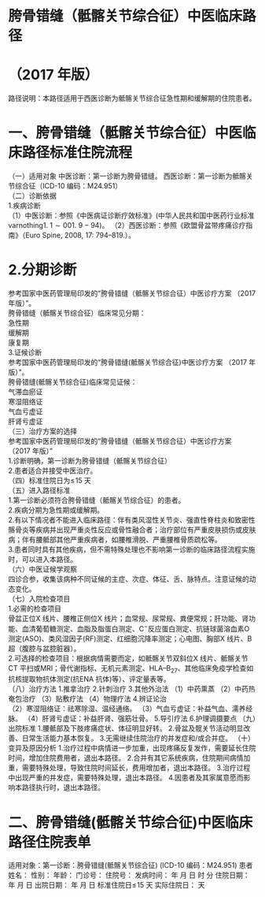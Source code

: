# 胯骨错缝（骶髂关节综合征）中医临床路径  
# （2017 年版）  
路径说明：本路径适用于西医诊断为骶髂关节综合征急性期和缓解期的住院患者。  
# 一、胯骨错缝（骶髂关节综合征）中医临床路径标准住院流程  
（一）适用对象 中医诊断：第一诊断为胯骨错缝。 西医诊断：第一诊断为骶髂关节综合征（ICD-10 编码：M24.951）  
（二）诊断依据  
1.疾病诊断  
（1）中医诊断：参照《中医病证诊断疗效标准》(中华人民共和国中医药行业标准$\mathrm{varnothing1.~}1{\sim}001.~9{-}94)$。 （2）西医诊断：参照《欧盟骨盆带疼痛诊疗指南》（Euro Spine, 2008, 17: 794–819.）。  
# 2.分期诊断  
参考国家中医药管理局印发的“胯骨错缝（骶髂关节综合征）中医诊疗方案
（2017 年版）”。  
胯骨错缝（骶髂关节综合征）临床常见分期：  
急性期  
缓解期  
康复期  
3.证候诊断  
参考国家中医药管理局印发的“胯骨错缝(骶髂关节综合征)中医诊疗方案
（2017 年版）”。  
胯骨错缝(骶髂关节综合征)临床常见证候：  
气滞血瘀证  
寒湿阻络证  
气血亏虚证  
肝肾亏虚证  
（三）治疗方案的选择  
参考国家中医药管理局印发的“胯骨错缝（骶髂关节综合征）中医诊疗方案  
（2017 年版）”  
1.诊断明确，第一诊断为胯骨错缝（骶髂关节综合征）  
2.患者适合并接受中医治疗。  
（四）标准住院日为$\leqslant\!15$ 天  
（五）进入路径标准  
1.第一诊断必须符合胯骨错缝（骶髂关节综合征）的患者。  
2.疾病分期为急性期或缓解期。  
2.有以下情况者不能进入临床路径：伴有类风湿性关节炎、强直性脊柱炎和致密性髂骨炎等疾病并出现严重炎性反应或骨性融合者；治疗部位有严重皮肤损伤或皮肤病；伴有腰骶部其他严重疾病者，如腰椎滑脱、严重腰椎骨质疏松等。  
3.患者同时具有其他疾病，但不需特殊处理也不影响第一诊断的临床路径流程实施时，可以进入本路径。  
（六）中医证候学观察  
四诊合参，收集该病种不同证候的主症、次症、体征、舌、脉特点。注意证候的动态变化。  
（七）入院检查项目  
1.必需的检查项目  
骨盆正位X 线片、腰椎正侧位X 线片；血常规、尿常规、粪便常规；肝功能、肾功能、血清葡萄糖测定、血脂及脂蛋白测定、$\mathrm{C}^{-}$反应蛋白测定、抗链球菌溶血素O 测定(ASO)、类风湿因子(RF)测定、红细胞沉降率测定；心电图、胸部X 线片、B 超（腹腔与盆腔脏器）。  
2.可选择的检查项目：根据病情需要而定，如骶髂关节双斜位X 线片、骶髂关节CT 平扫或MRI；骨代谢指标、无机元素测定、$\mathrm{HLA–B_{27}}$、其他临床免疫学检查如抗核提取物抗体测定(抗ENA 抗体)等）、评定量表等。  
（八）治疗方法 1.推拿治疗  2.针刺治疗  3.其他外治法 （1）中药熏蒸 （2）中药热奄包治疗 （3）贴敷疗法 （4）物理疗法 4.辨证论治  
（2）寒湿阻络证：祛寒除湿、温经通络。 （3）气血亏虚证：补益气血、濡养经脉。 （4）肝肾亏虚证：补益肝肾、强筋壮骨。 5.导引疗法 6.护理调摄要点 （九）出院标准 1.腰骶部及下肢疼痛症状、体征明显好转。 2.骨盆及髋关节活动明显改善、日常生活能力基本恢复。 3.无需继续住院治疗的并发症和/或合并症。 （十）变异及原因分析 1.治疗过程中病情进一步加重，出现疼痛反复发作，需要延长住院时间，增加住院费用者，退出本路径。 2.合并有其它系统疾病，住院期间病情加重，需要特殊处理，导致住院时间延长，费用增加者，退出本路径。 3.治疗过程中出现严重的并发症，需要特殊处理，退出本路径。 4.因患者及其家属意愿而影响本路径执行时，退出本路径。  
# 二、胯骨错缝(骶髂关节综合征)中医临床路径住院表单  
适用对象：第一诊断：胯骨错缝(骶髂关节综合征) (ICD-10 编码：M24.951) 患者姓名：          性别：    年龄：    门诊号：         住院号：            发病时间：   年  月  日  时  分  住院日期：   年  月  日 出院日期：   年  月   日 标准住院日$\leqslant\!15$ 天                实际住院日：     天  
